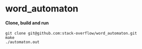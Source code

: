 word_automaton
==============

#### Clone, build and run
```
git clone git@github.com:stack-overflow/word_automaton.git
make
./automaton.out
```
